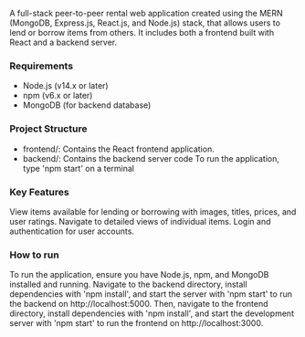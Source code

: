 A full-stack peer-to-peer rental web application created using the MERN (MongoDB, Express.js, React.js, and Node.js) stack, that allows users to lend or borrow items from others. It includes both a frontend built with React and a backend server.

### Requirements
* Node.js (v14.x or later)
* npm (v6.x or later)
* MongoDB (for backend database)
### Project Structure
* frontend/: Contains the React frontend application.
* backend/: Contains the backend server code
To run the application, type 'npm start' on a terminal 

### Key Features
View items available for lending or borrowing with images, titles, prices, and user ratings.
Navigate to detailed views of individual items.
Login and authentication for user accounts.
### How to run 
To run the application, ensure you have Node.js, npm, and MongoDB installed and running. Navigate to the backend directory, install dependencies with 'npm install', and start the server with 'npm start' to run the backend on http://localhost:5000. Then, navigate to the frontend directory, install dependencies with 'npm install', and start the development server with 'npm start' to run the frontend on http://localhost:3000.
